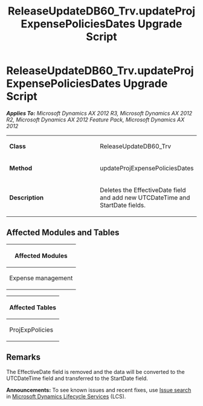﻿---
title: ReleaseUpdateDB60_Trv.updateProjExpensePoliciesDates Upgrade Script
TOCTitle: ReleaseUpdateDB60_Trv.updateProjExpensePoliciesDates Upgrade Script
ms:assetid: 6db5a6db-a151-5d47-24c0-58d16fc6e85c
ms:mtpsurl: https://msdn.microsoft.com/en-us/library/JJ685733(v=AX.60)
ms:contentKeyID: 49708934
ms.date: 05/18/2015
mtps_version: v=AX.60
---

# ReleaseUpdateDB60\_Trv.updateProjExpensePoliciesDates Upgrade Script 


_**Applies To:** Microsoft Dynamics AX 2012 R3, Microsoft Dynamics AX 2012 R2, Microsoft Dynamics AX 2012 Feature Pack, Microsoft Dynamics AX 2012_

<table>
<colgroup>
<col style="width: 50%" />
<col style="width: 50%" />
</colgroup>
<tbody>
<tr class="odd">
<td><p><strong>Class</strong></p></td>
<td><p>ReleaseUpdateDB60_Trv</p></td>
</tr>
<tr class="even">
<td><p><strong>Method</strong></p></td>
<td><p>updateProjExpensePoliciesDates</p></td>
</tr>
<tr class="odd">
<td><p><strong>Description</strong></p></td>
<td><p>Deletes the EffectiveDate field and add new UTCDateTime and StartDate fields.</p></td>
</tr>
</tbody>
</table>


## Affected Modules and Tables

<table>
<colgroup>
<col style="width: 100%" />
</colgroup>
<thead>
<tr class="header">
<th><p>Affected Modules</p></th>
</tr>
</thead>
<tbody>
<tr class="odd">
<td><p>Expense management</p></td>
</tr>
</tbody>
</table>


<table>
<colgroup>
<col style="width: 100%" />
</colgroup>
<thead>
<tr class="header">
<th><p>Affected Tables</p></th>
</tr>
</thead>
<tbody>
<tr class="odd">
<td><p>ProjExpPolicies</p></td>
</tr>
</tbody>
</table>


## Remarks

The EffectiveDate field is removed and the data will be converted to the UTCDateTime field and transferred to the StartDate field.

  
**Announcements:** To see known issues and recent fixes, use [Issue search](http://go.microsoft.com/fwlink/?linkid=389258) in [Microsoft Dynamics Lifecycle Services](http://go.microsoft.com/fwlink/?linkid=306505) (LCS).

